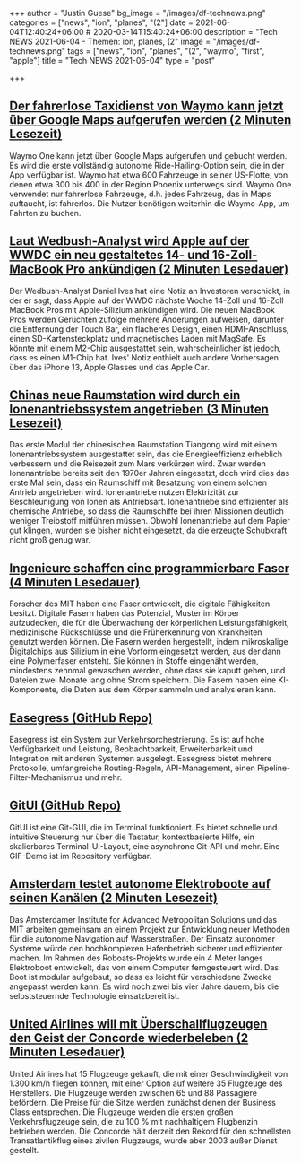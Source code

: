 +++
author = "Justin Guese"
bg_image = "/images/df-technews.png"
categories = ["news", "ion", "planes", "(2"]
date = 2021-06-04T12:40:24+06:00 # 2020-03-14T15:40:24+06:00
description = "Tech NEWS 2021-06-04 - Themen: ion, planes, (2"
image = "/images/df-technews.png"
tags = ["news", "ion", "planes", "(2", "waymo", "first", "apple"]
title = "Tech NEWS 2021-06-04"
type = "post"

+++

## [Der fahrerlose Taxidienst von Waymo kann jetzt über Google Maps aufgerufen werden (2 Minuten Lesezeit)](https://techcrunch.com/2021/06/03/waymos-driverless-taxi-service-can-now-be-accessed-on-google-maps/)

 Waymo One kann jetzt über Google Maps aufgerufen und gebucht werden. Es wird die erste vollständig autonome Ride-Hailing-Option sein, die in der App verfügbar ist. Waymo hat etwa 600 Fahrzeuge in seiner US-Flotte, von denen etwa 300 bis 400 in der Region Phoenix unterwegs sind. Waymo One verwendet nur fahrerlose Fahrzeuge, d.h. jedes Fahrzeug, das in Maps auftaucht, ist fahrerlos. Die Nutzer benötigen weiterhin die Waymo-App, um Fahrten zu buchen.

## [Laut Wedbush-Analyst wird Apple auf der WWDC ein neu gestaltetes 14- und 16-Zoll-MacBook Pro ankündigen (2 Minuten Lesedauer)](https://www.macrumors.com/2021/06/03/new-macbook-pros-at-wwdc-wedbush-analyst/)

 Der Wedbush-Analyst Daniel Ives hat eine Notiz an Investoren verschickt, in der er sagt, dass Apple auf der WWDC nächste Woche 14-Zoll und 16-Zoll MacBook Pros mit Apple-Silizium ankündigen wird. Die neuen MacBook Pros werden Gerüchten zufolge mehrere Änderungen aufweisen, darunter die Entfernung der Touch Bar, ein flacheres Design, einen HDMI-Anschluss, einen SD-Kartensteckplatz und magnetisches Laden mit MagSafe. Es könnte mit einem M2-Chip ausgestattet sein, wahrscheinlicher ist jedoch, dass es einen M1-Chip hat. Ives' Notiz enthielt auch andere Vorhersagen über das iPhone 13, Apple Glasses und das Apple Car.

## [Chinas neue Raumstation wird durch ein Ionenantriebssystem angetrieben (3 Minuten Lesezeit)](https://interestingengineering.com/chinas-new-space-station-will-be-powered-by-ion-propulsion-system)

 Das erste Modul der chinesischen Raumstation Tiangong wird mit einem Ionenantriebssystem ausgestattet sein, das die Energieeffizienz erheblich verbessern und die Reisezeit zum Mars verkürzen wird. Zwar werden Ionenantriebe bereits seit den 1970er Jahren eingesetzt, doch wird dies das erste Mal sein, dass ein Raumschiff mit Besatzung von einem solchen Antrieb angetrieben wird. Ionenantriebe nutzen Elektrizität zur Beschleunigung von Ionen als Antriebsart. Ionenantriebe sind effizienter als chemische Antriebe, so dass die Raumschiffe bei ihren Missionen deutlich weniger Treibstoff mitführen müssen. Obwohl Ionenantriebe auf dem Papier gut klingen, wurden sie bisher nicht eingesetzt, da die erzeugte Schubkraft nicht groß genug war.

## [Ingenieure schaffen eine programmierbare Faser (4 Minuten Lesedauer)](https://news.mit.edu/2021/programmable-fiber-0603)

 Forscher des MIT haben eine Faser entwickelt, die digitale Fähigkeiten besitzt. Digitale Fasern haben das Potenzial, Muster im Körper aufzudecken, die für die Überwachung der körperlichen Leistungsfähigkeit, medizinische Rückschlüsse und die Früherkennung von Krankheiten genutzt werden können. Die Fasern werden hergestellt, indem mikroskalige Digitalchips aus Silizium in eine Vorform eingesetzt werden, aus der dann eine Polymerfaser entsteht. Sie können in Stoffe eingenäht werden, mindestens zehnmal gewaschen werden, ohne dass sie kaputt gehen, und Dateien zwei Monate lang ohne Strom speichern. Die Fasern haben eine KI-Komponente, die Daten aus dem Körper sammeln und analysieren kann.

## [Easegress (GitHub Repo)](https://github.com/megaease/easegress)

 Easegress ist ein System zur Verkehrsorchestrierung. Es ist auf hohe Verfügbarkeit und Leistung, Beobachtbarkeit, Erweiterbarkeit und Integration mit anderen Systemen ausgelegt. Easegress bietet mehrere Protokolle, umfangreiche Routing-Regeln, API-Management, einen Pipeline-Filter-Mechanismus und mehr.

## [GitUI (GitHub Repo)](https://github.com/extrawurst/gitui)

 GitUI ist eine Git-GUI, die im Terminal funktioniert. Es bietet schnelle und intuitive Steuerung nur über die Tastatur, kontextbasierte Hilfe, ein skalierbares Terminal-UI-Layout, eine asynchrone Git-API und mehr. Eine GIF-Demo ist im Repository verfügbar.

## [Amsterdam testet autonome Elektroboote auf seinen Kanälen (2 Minuten Lesezeit)](https://apnews.com/article/amsterdam-tests-electric-autonomous-boats-25e91a558f9066b290f7c36ad7f3391d)

 Das Amsterdamer Institute for Advanced Metropolitan Solutions und das MIT arbeiten gemeinsam an einem Projekt zur Entwicklung neuer Methoden für die autonome Navigation auf Wasserstraßen. Der Einsatz autonomer Systeme würde den hochkomplexen Hafenbetrieb sicherer und effizienter machen. Im Rahmen des Roboats-Projekts wurde ein 4 Meter langes Elektroboot entwickelt, das von einem Computer ferngesteuert wird. Das Boot ist modular aufgebaut, so dass es leicht für verschiedene Zwecke angepasst werden kann. Es wird noch zwei bis vier Jahre dauern, bis die selbststeuernde Technologie einsatzbereit ist.

## [United Airlines will mit Überschallflugzeugen den Geist der Concorde wiederbeleben (2 Minuten Lesedauer)](https://www.theguardian.com/business/2021/jun/03/united-airlines-boom-supersonic-overture-airliner-concorde)

 United Airlines hat 15 Flugzeuge gekauft, die mit einer Geschwindigkeit von 1.300 km/h fliegen können, mit einer Option auf weitere 35 Flugzeuge des Herstellers. Die Flugzeuge werden zwischen 65 und 88 Passagiere befördern. Die Preise für die Sitze werden zunächst denen der Business Class entsprechen. Die Flugzeuge werden die ersten großen Verkehrsflugzeuge sein, die zu 100 % mit nachhaltigem Flugbenzin betrieben werden. Die Concorde hält derzeit den Rekord für den schnellsten Transatlantikflug eines zivilen Flugzeugs, wurde aber 2003 außer Dienst gestellt.

